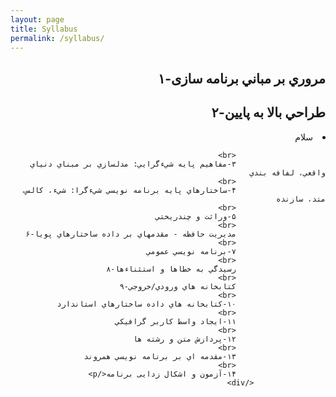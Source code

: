 ```yaml
---
layout: page
title: Syllabus
permalink: /syllabus/
---
```


<html lang="fa">
        <div dir="rtl">
            <h2>
            مروري بر مباني برنامه سازی-۱  
            </h2>
            <h2>
            طراحي بالا به پايين-۲
            </h2>
            <li>
                سلام
            </li>
                
                        <br>
                        ۳-مفاهيم پايه شيءگرايي: مدلسازي بر مبناي دنياي واقعي، لفافه بندي
                        <br>
                        ۴-ساختارهاي پايه برنامه نويسي شيءگرا: شيء، کالس، متد، سازنده
                        <br>
                        ۵-وراثت و چندريختي
                        <br>
                        مديريت حافظه - مقدمهاي بر داده ساختارهاي پويا-۶
                        <br>
                        ۷-برنامه نويسي عمومي  
                        <br>
                        رسيدگي به خطاها و استثناءها-۸
                        <br>
                        کتابخانه هاي ورودي/خروجي-۹
                        <br>
                        ۱۰-کتابخانه هاي داده ساختارهاي استاندارد
                        <br>
                        ۱۱-ايجاد واسط کاربر گرافيکي
                        <br>
                        ۱۲-پردازش متن و رشته ها
                        <br>
                        ۱۳-مقدمه اي بر برنامه نويسي همروند
                        <br>
                        ۱۴-آزمون و اشکال زدایی برنامه</p>
                    </div>
</html>
